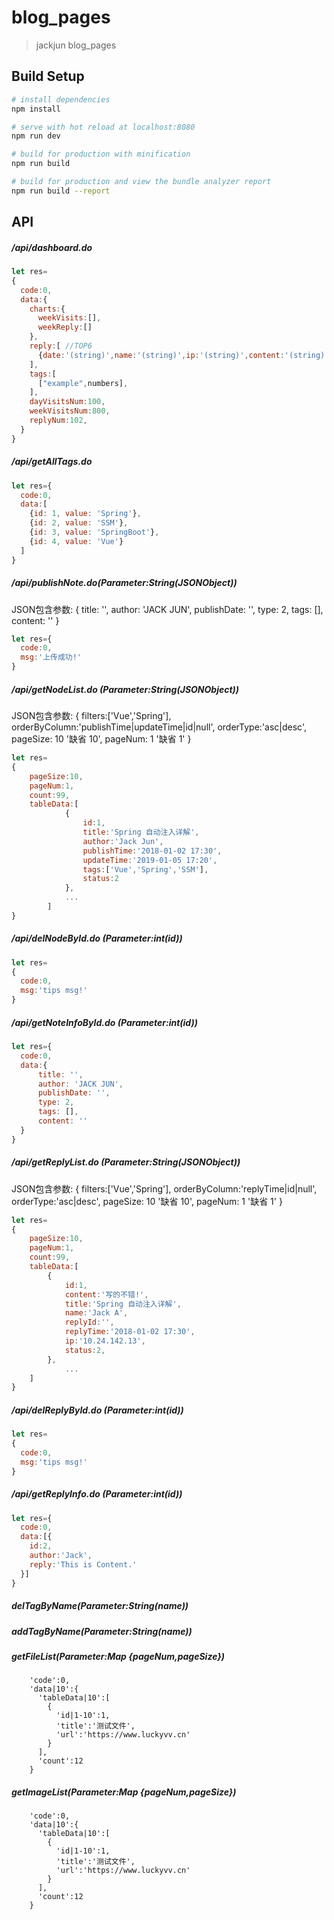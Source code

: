# blog_pages

> jackjun blog_pages

## Build Setup

``` bash
# install dependencies
npm install

# serve with hot reload at localhost:8080
npm run dev

# build for production with minification
npm run build

# build for production and view the bundle analyzer report
npm run build --report
```

## API

##### /api/dashboard.do
```javascript
let res=
{
  code:0,
  data:{
    charts:{
      weekVisits:[],
      weekReply:[]
    },
    reply:[ //TOP6
      {date:'(string)',name:'(string)',ip:'(string)',content:'(string)',id:'(int)'},
    ],
    tags:[
      ["example",numbers],
    ],
    dayVisitsNum:100,
    weekVisitsNum:800,
    replyNum:102,
  }
}
```

##### /api/getAllTags.do
```javascript
let res={
  code:0,
  data:[
    {id: 1, value: 'Spring'},
    {id: 2, value: 'SSM'},
    {id: 3, value: 'SpringBoot'},
    {id: 4, value: 'Vue'}
  ]
}
```

##### /api/publishNote.do(Parameter:String(JSONObject))
JSON包含参数:
{
    title: '',
    author: 'JACK JUN',
    publishDate: '',
    type: 2,
    tags: [],
    content: ''
}
```javascript
let res={
  code:0,
  msg:'上传成功!'
}
```

##### /api/getNodeList.do (Parameter:String(JSONObject))
JSON包含参数:
{
    filters:['Vue','Spring'],
    orderByColumn:'publishTime|updateTime|id|null',
    orderType:'asc|desc',
    pageSize: 10 '缺省 10',
    pageNum: 1  '缺省 1'
}
```javascript
let res=
{   
    pageSize:10,
    pageNum:1,
    count:99,
    tableData:[
            {
                id:1,
                title:'Spring 自动注入详解',
                author:'Jack Jun',
                publishTime:'2018-01-02 17:30',
                updateTime:'2019-01-05 17:20',
                tags:['Vue','Spring','SSM'],
                status:2
            },
            ...
        ]
}
```

##### /api/delNodeById.do (Parameter:int(id))
```javascript
let res=
{
  code:0,
  msg:'tips msg!'
}
```

##### /api/getNoteInfoById.do (Parameter:int(id))
```javascript
let res={
  code:0,
  data:{
      title: '',
      author: 'JACK JUN',
      publishDate: '',
      type: 2,
      tags: [],
      content: ''
  }
}
```

##### /api/getReplyList.do (Parameter:String(JSONObject))
JSON包含参数:
{
    filters:['Vue','Spring'],
    orderByColumn:'replyTime|id|null',
    orderType:'asc|desc',
    pageSize: 10 '缺省 10',
    pageNum: 1  '缺省 1'
}
```javascript
let res=
{   
    pageSize:10,
    pageNum:1,
    count:99,
    tableData:[
        {
            id:1,
            content:'写的不错!',
            title:'Spring 自动注入详解',
            name:'Jack A',
            replyId:'',
            replyTime:'2018-01-02 17:30',
            ip:'10.24.142.13',
            status:2,
        },
            ...
    ]
}
```

##### /api/delReplyById.do (Parameter:int(id))
```javascript
let res=
{
  code:0,
  msg:'tips msg!'
}
```

##### /api/getReplyInfo.do (Parameter:int(id))
```javascript
let res={
  code:0,
  data:[{
    id:2,
    author:'Jack',
    reply:'This is Content.'
  }]
}
```

##### delTagByName(Parameter:String(name))

##### addTagByName(Parameter:String(name))

##### getFileList(Parameter:Map {pageNum,pageSize})
```
    'code':0,
    'data|10':{
      'tableData|10':[
        {
          'id|1-10':1,
          'title':'测试文件',
          'url':'https://www.luckyvv.cn'
        }
      ],
      'count':12
    }
```
##### getImageList(Parameter:Map {pageNum,pageSize})
```
    'code':0,
    'data|10':{
      'tableData|10':[
        {
          'id|1-10':1,
          'title':'测试文件',
          'url':'https://www.luckyvv.cn'
        }
      ],
      'count':12
    }
```
